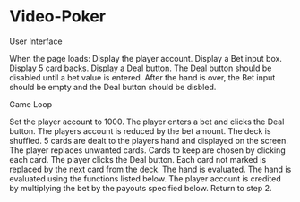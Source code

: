 # Video-Poker

User Interface

When the page loads:
Display the player account.
Display a Bet input box.
Display 5 card backs.
Display a Deal button.
The Deal button should be disabled until a bet value is entered.
After the hand is over, the Bet input should be empty and the Deal button should be disbled.

Game Loop

Set the player account to 1000.
The player enters a bet and clicks the Deal button.
The players account is reduced by the bet amount.
The deck is shuffled.
5 cards are dealt to the players hand and displayed on the screen.
The player replaces unwanted cards.
Cards to keep are chosen by clicking each card.
The player clicks the Deal button.
Each card not marked is replaced by the next card from the deck.
The hand is evaluated.
The hand is evaluated using the functions listed below.
The player account is credited by multiplying the bet by the payouts specified below.
Return to step 2.
